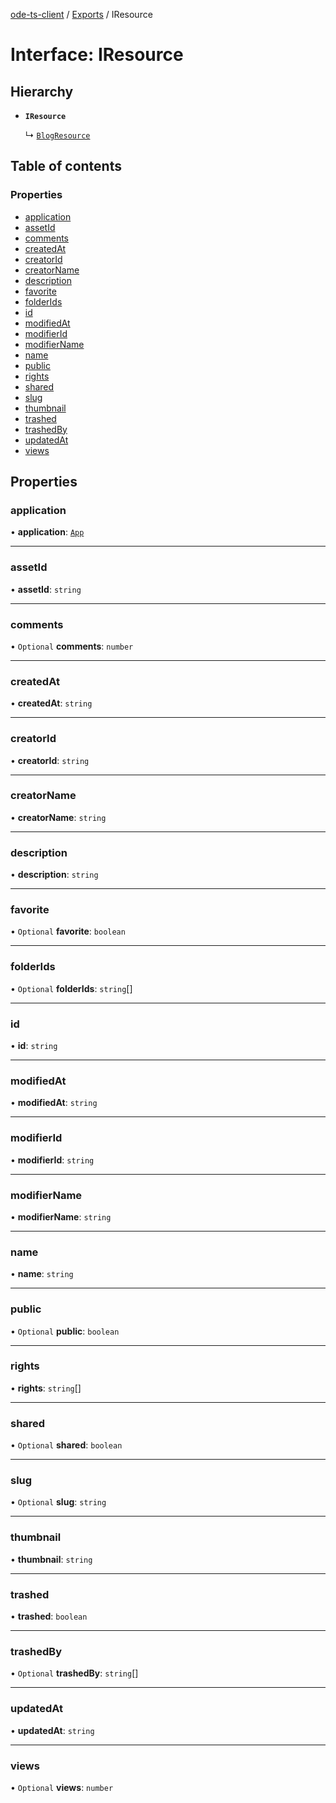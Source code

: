 [ode-ts-client](../README.md) / [Exports](../modules.md) / IResource

# Interface: IResource

## Hierarchy

- **`IResource`**

  ↳ [`BlogResource`](BlogResource.md)

## Table of contents

### Properties

- [application](IResource.md#application)
- [assetId](IResource.md#assetid)
- [comments](IResource.md#comments)
- [createdAt](IResource.md#createdat)
- [creatorId](IResource.md#creatorid)
- [creatorName](IResource.md#creatorname)
- [description](IResource.md#description)
- [favorite](IResource.md#favorite)
- [folderIds](IResource.md#folderids)
- [id](IResource.md#id)
- [modifiedAt](IResource.md#modifiedat)
- [modifierId](IResource.md#modifierid)
- [modifierName](IResource.md#modifiername)
- [name](IResource.md#name)
- [public](IResource.md#public)
- [rights](IResource.md#rights)
- [shared](IResource.md#shared)
- [slug](IResource.md#slug)
- [thumbnail](IResource.md#thumbnail)
- [trashed](IResource.md#trashed)
- [trashedBy](IResource.md#trashedby)
- [updatedAt](IResource.md#updatedat)
- [views](IResource.md#views)

## Properties

### application

• **application**: [`App`](../modules.md#app)

___

### assetId

• **assetId**: `string`

___

### comments

• `Optional` **comments**: `number`

___

### createdAt

• **createdAt**: `string`

___

### creatorId

• **creatorId**: `string`

___

### creatorName

• **creatorName**: `string`

___

### description

• **description**: `string`

___

### favorite

• `Optional` **favorite**: `boolean`

___

### folderIds

• `Optional` **folderIds**: `string`[]

___

### id

• **id**: `string`

___

### modifiedAt

• **modifiedAt**: `string`

___

### modifierId

• **modifierId**: `string`

___

### modifierName

• **modifierName**: `string`

___

### name

• **name**: `string`

___

### public

• `Optional` **public**: `boolean`

___

### rights

• **rights**: `string`[]

___

### shared

• `Optional` **shared**: `boolean`

___

### slug

• `Optional` **slug**: `string`

___

### thumbnail

• **thumbnail**: `string`

___

### trashed

• **trashed**: `boolean`

___

### trashedBy

• `Optional` **trashedBy**: `string`[]

___

### updatedAt

• **updatedAt**: `string`

___

### views

• `Optional` **views**: `number`
